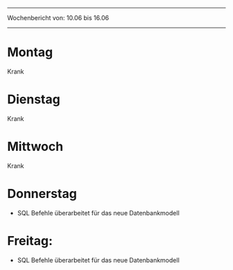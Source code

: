 
--- 
Wochenbericht von: 10.06 bis 16.06    

--- 
# Montag
Krank
# Dienstag
Krank
# Mittwoch
Krank

# Donnerstag
- SQL Befehle überarbeitet für das neue Datenbankmodell

# Freitag:
-  SQL Befehle überarbeitet für das neue Datenbankmodell
